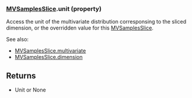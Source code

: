 ### [MVSamplesSlice](MVSamplesSlice.md).unit (property)




Access the unit of the multivariate distribution corresponsing to the
sliced dimension, or the overridden value for this [MVSamplesSlice](MVSamplesSlice.md).

See also:

* [MVSamplesSlice.multivariate](MVSamplesSlice.multivariate.md)
* [MVSamplesSlice.dimension](MVSamplesSlice.dimension.md)

Returns
---------
* Unit or None

